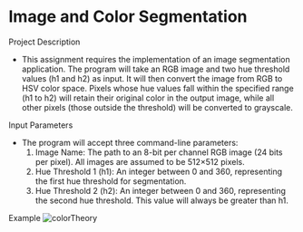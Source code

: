 # Image and Color Segmentation

Project Description
- This assignment requires the implementation of an image segmentation application. The program will take an RGB image and two hue threshold values (h1 and h2) as input. It will then convert the image from RGB to HSV color space. Pixels whose hue values fall within the specified range (h1 to h2) will retain their original color in the output image, while all other pixels (those outside the threshold) will be converted to grayscale.

Input Parameters
- The program will accept three command-line parameters:
  1. Image Name: The path to an 8-bit per channel RGB image (24 bits per pixel). All images are assumed to be 512×512 pixels.
  2. Hue Threshold 1 (h1): An integer between 0 and 360, representing the first hue threshold for segmentation.
  3. Hue Threshold 2 (h2): An integer between 0 and 360, representing the second hue threshold. This value will always be greater than h1.
 
Example
<image src = "https://github.com/user-attachments/assets/c70d361c-88f8-4802-9ca9-30e3799dd37a" alt = "colorTheory"></image>
